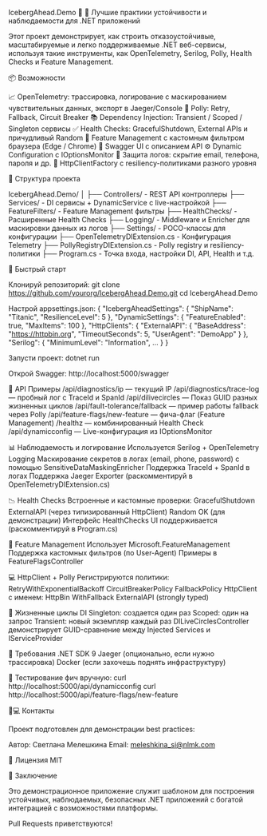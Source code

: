 IcebergAhead.Demo 🚢
🧊 Лучшие практики устойчивости и наблюдаемости для .NET приложений

Этот проект демонстрирует, как строить отказоустойчивые, масштабируемые и легко поддерживаемые .NET веб-сервисы, используя такие инструменты, как OpenTelemetry, Serilog, Polly, Health Checks и Feature Management.

📦 Возможности

📈 OpenTelemetry: трассировка, логирование с маскированием чувствительных данных, экспорт в Jaeger/Console
🔁 Polly: Retry, Fallback, Circuit Breaker
📚 Dependency Injection: Transient / Scoped / Singleton сервисы
✅ Health Checks: GracefulShutdown, External APIs и причудливый Random
🧪 Feature Management с кастомным фильтром браузера (Edge / Chrome)
📄 Swagger UI с описанием API
⚙️ Dynamic Configuration c IOptionsMonitor
🔐 Защита логов: скрытие email, телефона, пароля и др.
🔎 HttpClientFactory с resiliency-политиками разного уровня

📂 Структура проекта

IcebergAhead.Demo/ │ ├── Controllers/ - REST API контроллеры ├── Services/ - DI сервисы + DynamicService c live-настройкой ├── FeatureFilters/ - Feature Management фильтры ├── HealthChecks/ - Расширенные Health Checks ├── Logging/ - Middleware и Enricher для маскировки данных из логов ├── Settings/ - POCO-классы для конфигурации ├── OpenTelemetryDIExtension.cs - Конфигурация Telemetry ├── PollyRegistryDIExtension.cs - Polly registry и resiliency-политики ├── Program.cs - Точка входа, настройки DI, API, Health и т.д.

🚀 Быстрый старт

Клонируй репозиторий:
git clone https://github.com/yourorg/IcebergAhead.Demo.git cd IcebergAhead.Demo

Настрой appsettings.json:
{ "IcebergAheadSettings": { "ShipName": "Titanic", "ResilienceLevel": 5 }, "DynamicSettings": { "FeatureEnabled": true, "MaxItems": 100 }, "HttpClients": { "ExternalAPI": { "BaseAddress": "https://httpbin.org", "TimeoutSeconds": 5, "UserAgent": "DemoApp" } }, "Serilog": { "MinimumLevel": "Information", ... } }

Запусти проект:
dotnet run

Открой Swagger:
http://localhost:5000/swagger

🧪 API Примеры
/api/diagnostics/ip — текущий IP
/api/diagnostics/trace-log — пробный лог с TraceId и SpanId
/api/dilivecircles — Показ GUID разных жизненных циклов
/api/fault-tolerance/fallback — пример работы fallback через Polly
/api/feature-flags/new-feature — фича-флаг (Feature Management)
/healthz — комбинированный Health Check
/api/dynamicconfig — Live-конфигурация из IOptionsMonitor

📊 Наблюдаемость и логирование
Используется Serilog + OpenTelemetry Logging
Маскирование секретов в логах (email, phone, password) с помощью SensitiveDataMaskingEnricher
Поддержка TraceId + SpanId в логах
Поддержка Jaeger Exporter (раскомментируй в OpenTelemetryDIExtension.cs)


📉 Health Checks
Встроенные и кастомные проверки:
GracefulShutdown
ExternalAPI (через типизированный HttpClient)
Random OK (для демонстрации)
Интерфейс HealthChecks UI поддерживается (раскомментируй в Program.cs)


🧠 Feature Management
Использует Microsoft.FeatureManagement
Поддержка кастомных фильтров (по User-Agent)
Примеры в FeatureFlagsController


💻 HttpClient + Polly
Регистрируются политики:
RetryWithExponentialBackoff
CircuitBreakerPolicy
FallbackPolicy
HttpClient с именем:
HttpBin
WithFallback
ExternalAPI (strongly typed)


📐 Жизненные циклы DI
Singleton: создается один раз
Scoped: один на запрос
Transient: новый экземпляр каждый раз
DILiveCirclesController демонстрирует GUID-сравнение между Injected Services и IServiceProvider


📎 Требования
.NET SDK 9
Jaeger (опционально, если нужно трассировка)
Docker (если захочешь поднять инфраструктуру)



🧪 Тестирование фич вручную:
curl http://localhost:5000/api/dynamicconfig curl http://localhost:5000/api/feature-flags/new-feature


🧑💻 Контакты

Проект подготовлен для демонстрации best practices:

Автор: Светлана Мелешкина
Email: meleshkina_si@nlmk.com

📄 Лицензия MIT

🏁 Заключение

Это демонстрационное приложение служит шаблоном для построения устойчивых, наблюдаемых, безопасных .NET приложений с богатой интеграцией с возможностями платформы.

Pull Requests приветствуются!
